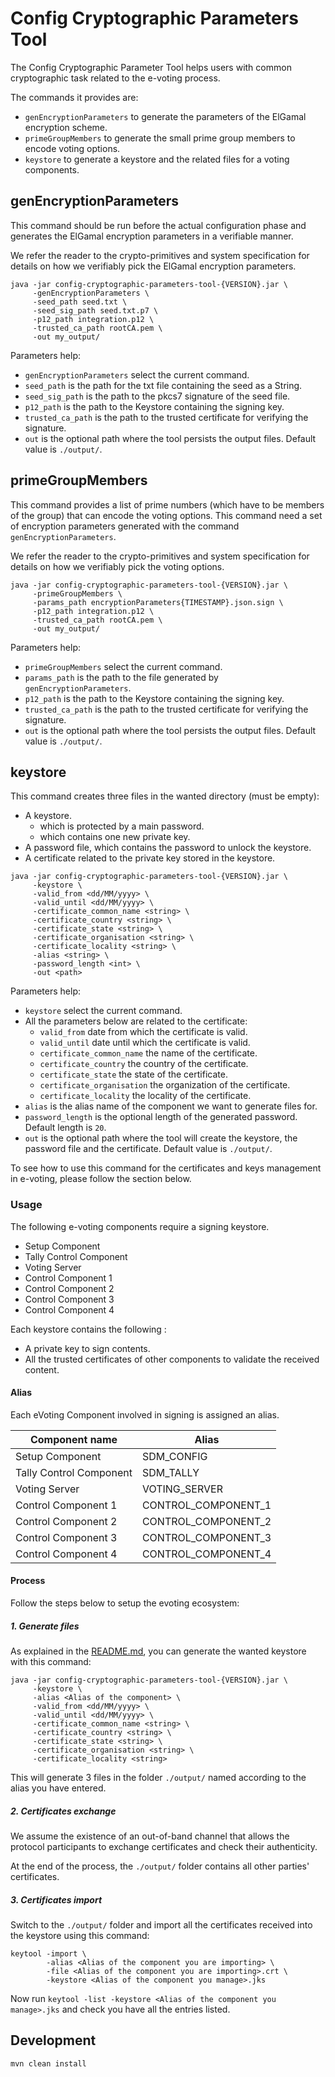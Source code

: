 # Config Cryptographic Parameters Tool

The Config Cryptographic Parameter Tool helps users with common cryptographic task related to the e-voting process.

The commands it provides are:

- `genEncryptionParameters` to generate the parameters of the ElGamal encryption scheme.
- `primeGroupMembers` to generate the small prime group members to encode voting options.
- `keystore` to generate a keystore and the related files for a voting components.

## genEncryptionParameters

This command should be run before the actual configuration phase and generates the ElGamal encryption parameters in a verifiable manner.

We refer the reader to the crypto-primitives and system specification for details on how we verifiably pick the ElGamal encryption parameters.

```shell
java -jar config-cryptographic-parameters-tool-{VERSION}.jar \
     -genEncryptionParameters \
     -seed_path seed.txt \
     -seed_sig_path seed.txt.p7 \
     -p12_path integration.p12 \
     -trusted_ca_path rootCA.pem \
     -out my_output/
```

Parameters help:

- `genEncryptionParameters` select the current command.
- `seed_path` is the path for the txt file containing the seed as a String.
- `seed_sig_path` is the path to the pkcs7 signature of the seed file.
- `p12_path` is the path to the Keystore containing the signing key.
- `trusted_ca_path` is the path to the trusted certificate for verifying the signature.
- `out` is the optional path where the tool persists the output files. Default value is `./output/`.

## primeGroupMembers

This command provides a list of prime numbers (which have to be members of the group) that can encode the voting options. This command need a set of
encryption parameters generated with the command `genEncryptionParameters`.

We refer the reader to the crypto-primitives and system specification for details on how we verifiably pick the voting options.

```shell
java -jar config-cryptographic-parameters-tool-{VERSION}.jar \
     -primeGroupMembers \
     -params_path encryptionParameters{TIMESTAMP}.json.sign \
     -p12_path integration.p12 \
     -trusted_ca_path rootCA.pem \
     -out my_output/
```

Parameters help:

- `primeGroupMembers` select the current command.
- `params_path` is the path to the file generated by `genEncryptionParameters`.
- `p12_path` is the path to the Keystore containing the signing key.
- `trusted_ca_path` is the path to the trusted certificate for verifying the signature.
- `out` is the optional path where the tool persists the output files. Default value is `./output/`.

## keystore

This command creates three files in the wanted directory (must be empty):

- A keystore.
  - which is protected by a main password.
  - which contains one new private key.
- A password file, which contains the password to unlock the keystore.
- A certificate related to the private key stored in the keystore.

```shell
java -jar config-cryptographic-parameters-tool-{VERSION}.jar \
     -keystore \
     -valid_from <dd/MM/yyyy> \
     -valid_until <dd/MM/yyyy> \
     -certificate_common_name <string> \
     -certificate_country <string> \
     -certificate_state <string> \
     -certificate_organisation <string> \
     -certificate_locality <string> \
     -alias <string> \
     -password_length <int> \
     -out <path> 
```

Parameters help:

- `keystore` select the current command.
- All the parameters below are related to the certificate:
  - `valid_from` date from which the certificate is valid.
  - `valid_until` date until which the certificate is valid.
  - `certificate_common_name` the name of the certificate.
  - `certificate_country` the country of the certificate.
  - `certificate_state` the state of the certificate.
  - `certificate_organisation` the organization of the certificate.
  - `certificate_locality` the locality of the certificate.
- `alias` is the alias name of the component we want to generate files for.
- `password_length` is the optional length of the generated password. Default length is `20`.
- `out` is the optional path where the tool will create the keystore, the password file and the certificate. Default value is `./output/`.

To see how to use this command for the certificates and keys management in e-voting, please follow the section below.

### Usage

The following e-voting components require a signing keystore.

- Setup Component
- Tally Control Component
- Voting Server
- Control Component 1
- Control Component 2
- Control Component 3
- Control Component 4

Each keystore contains the following :

- A private key to sign contents.
- All the trusted certificates of other components to validate the received content.

#### Alias

Each eVoting Component involved in signing is assigned an alias.

| Component name          | Alias               |
|-------------------------|---------------------|
| Setup Component         | SDM_CONFIG          |
| Tally Control Component | SDM_TALLY           |
| Voting Server           | VOTING_SERVER       |
| Control Component 1     | CONTROL_COMPONENT_1 |
| Control Component 2     | CONTROL_COMPONENT_2 |
| Control Component 3     | CONTROL_COMPONENT_3 |
| Control Component 4     | CONTROL_COMPONENT_4 |

#### Process

Follow the steps below to setup the evoting ecosystem:

##### 1. Generate files

As explained in the [README.md](README.md), you can generate the wanted keystore with this command:

```shell
java -jar config-cryptographic-parameters-tool-{VERSION}.jar \
     -keystore \
     -alias <Alias of the component> \
     -valid_from <dd/MM/yyyy> \
     -valid_until <dd/MM/yyyy> \
     -certificate_common_name <string> \
     -certificate_country <string> \
     -certificate_state <string> \
     -certificate_organisation <string> \
     -certificate_locality <string>
```

This will generate 3 files in the folder `./output/` named according to the alias you have entered.

##### 2. Certificates exchange

We assume the existence of an out-of-band channel that allows the protocol participants to exchange certificates and check their authenticity.

At the end of the process, the `./output/` folder contains all other parties' certificates.

##### 3. Certificates import

Switch to the `./output/` folder and import all the certificates received into the keystore using this command:

```shell
keytool -import \
        -alias <Alias of the component you are importing> \
        -file <Alias of the component you are importing>.crt \
		-keystore <Alias of the component you manage>.jks
```

Now run `keytool -list -keystore <Alias of the component you manage>.jks` and check you have all the entries listed.

## Development

```bash
mvn clean install
```
